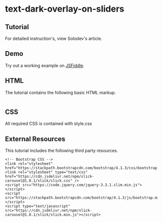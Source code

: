 # text-dark-overlay-on-sliders


## Tutorial
For detailed instruction's, view Solodev's []() article.

## Demo
  		  
Try out a working example on [JSFiddle]().

## HTML

The tutorial contains the following basic HTML markup.

```

```

## CSS
All required CSS is contained with style.css

## External Resources
This tutorial includes the following third party resources.

```
<!-- Bootstrap CSS -->
<link rel="stylesheet" href="https://stackpath.bootstrapcdn.com/bootstrap/4.1.3/css/bootstrap.min.css">
<link rel="stylesheet" type="text/css" href="https://cdn.jsdelivr.net/npm/slick-carousel@1.8.1/slick/slick.css" />
<script src="https://code.jquery.com/jquery-3.3.1.slim.min.js"></script>
<script src="https://stackpath.bootstrapcdn.com/bootstrap/4.1.3/js/bootstrap.min.js"></script>
<script type="text/javascript" src="https://cdn.jsdelivr.net/npm/slick-carousel@1.8.1/slick/slick.min.js"></script>
```
